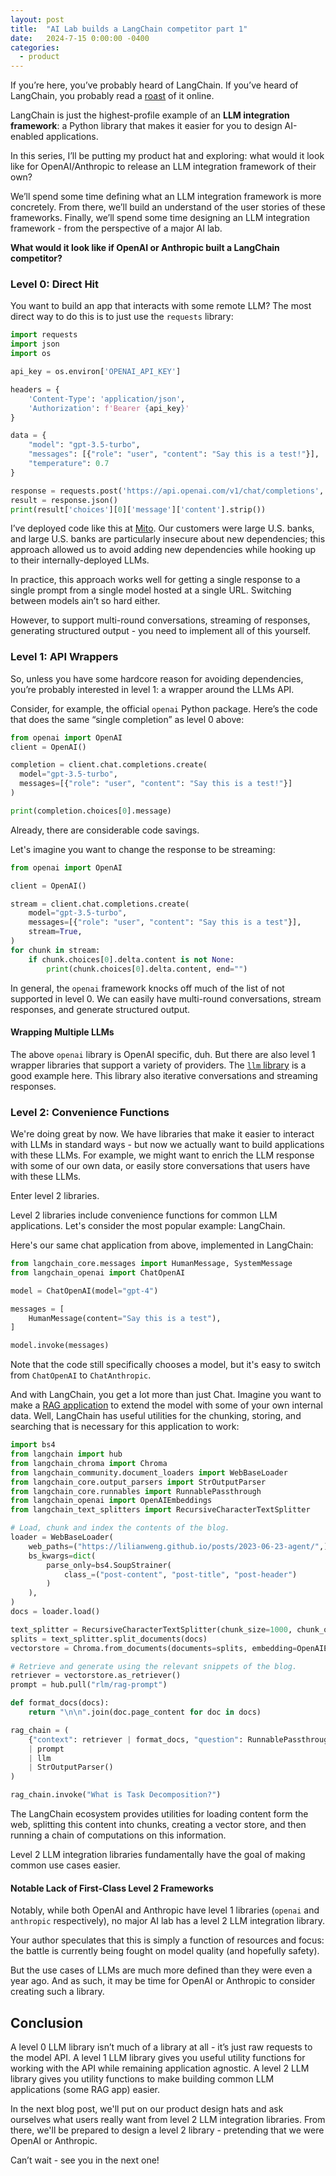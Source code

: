 ```yaml
---
layout: post
title:  "AI Lab builds a LangChain competitor part 1"
date:   2024-7-15 0:00:00 -0400
categories:
  - product
---
```


If you’re here, you’ve probably heard of LangChain. If you’ve heard of LangChain, you probably read a [roast](https://news.ycombinator.com/item?id=36645575) of it online. 

LangChain is just the highest-profile example of an **LLM integration framework**: a Python library that makes it easier for you to design AI-enabled applications.

In this series, I’ll be putting my product hat and exploring: what would it look like for OpenAI/Anthropic to release an LLM integration framework of their own? 

We’ll spend some time defining what an LLM integration framework is more concretely. From there, we’ll build an understand of the user stories of these frameworks. Finally, we’ll spend some time designing an LLM integration framework - from the perspective of a major AI lab. 

**What would it look like if OpenAI or Anthropic built a LangChain competitor?**

### Level 0: Direct Hit

You want to build an app that interacts with some remote LLM? The most direct way to do this is to just use the `requests` library:

```python
import requests
import json
import os

api_key = os.environ['OPENAI_API_KEY']

headers = {
    'Content-Type': 'application/json',
    'Authorization': f'Bearer {api_key}'
}

data = {
    "model": "gpt-3.5-turbo",
    "messages": [{"role": "user", "content": "Say this is a test!"}],
    "temperature": 0.7
}

response = requests.post('https://api.openai.com/v1/chat/completions', headers=headers, data=json.dumps(data))
result = response.json()
print(result['choices'][0]['message']['content'].strip())
```

I’ve deployed code like this at [Mito](https://trymito.io). Our customers were large U.S. banks, and large U.S. banks are particularly insecure about new dependencies; this approach allowed us to avoid adding new dependencies while hooking up to their internally-deployed LLMs. 

In practice, this approach works well for getting a single response to a single prompt from a single model hosted at a single URL. Switching between models ain’t so hard either.

However, to support multi-round conversations, streaming of responses, generating structured output - you need to implement all of this yourself.

### Level 1: API Wrappers

So, unless you have some hardcore reason for avoiding dependencies, you’re probably interested in level 1: a wrapper around the LLMs API. 

Consider, for example, the official `openai` Python package. Here’s the code that does the same “single completion” as level 0 above: 

```python
from openai import OpenAI
client = OpenAI()

completion = client.chat.completions.create(
  model="gpt-3.5-turbo",
  messages=[{"role": "user", "content": "Say this is a test!"}]
)

print(completion.choices[0].message)
```

Already, there are considerable code savings.

Let's imagine you want to change the response to be streaming: 
```python
from openai import OpenAI

client = OpenAI()

stream = client.chat.completions.create(
    model="gpt-3.5-turbo",
    messages=[{"role": "user", "content": "Say this is a test"}],
    stream=True,
)
for chunk in stream:
    if chunk.choices[0].delta.content is not None:
        print(chunk.choices[0].delta.content, end="")
```

In general, the `openai` framework knocks off much of the list of not supported in level 0. We can easily have multi-round conversations, stream responses, and generate structured output.

#### Wrapping Multiple LLMs

The above `openai` library is OpenAI specific, duh. But there are also level 1 wrapper libraries that support a variety of providers. The [`llm` library](https://llm.datasette.io/en/stable/) is a good example here. This library also iterative conversations and streaming responses. 

### Level 2: Convenience Functions

We're doing great by now. We have libraries that make it easier to interact with LLMs in standard ways - but now we actually want to build applications with these LLMs. For example, we might want to enrich the LLM response with some of our own data, or easily store conversations that users have with these LLMs. 

Enter level 2 libraries.

Level 2 libraries include convenience functions for common LLM applications. Let's consider the most popular example: LangChain.

Here's our same chat application from above, implemented in LangChain:
```python
from langchain_core.messages import HumanMessage, SystemMessage
from langchain_openai import ChatOpenAI

model = ChatOpenAI(model="gpt-4")

messages = [
    HumanMessage(content="Say this is a test"),
]

model.invoke(messages)
```

Note that the code still specifically chooses a model, but it's easy to switch from `ChatOpenAI` to `ChatAnthropic`.

And with LangChain, you get a lot more than just Chat. Imagine you want to make a [RAG application](https://arxiv.org/abs/2005.11401) to extend the model with some of your own internal data. Well, LangChain has useful utilities for the chunking, storing, and searching that is necessary for this application to work:

```python
import bs4
from langchain import hub
from langchain_chroma import Chroma
from langchain_community.document_loaders import WebBaseLoader
from langchain_core.output_parsers import StrOutputParser
from langchain_core.runnables import RunnablePassthrough
from langchain_openai import OpenAIEmbeddings
from langchain_text_splitters import RecursiveCharacterTextSplitter

# Load, chunk and index the contents of the blog.
loader = WebBaseLoader(
    web_paths=("https://lilianweng.github.io/posts/2023-06-23-agent/",),
    bs_kwargs=dict(
        parse_only=bs4.SoupStrainer(
            class_=("post-content", "post-title", "post-header")
        )
    ),
)
docs = loader.load()

text_splitter = RecursiveCharacterTextSplitter(chunk_size=1000, chunk_overlap=200)
splits = text_splitter.split_documents(docs)
vectorstore = Chroma.from_documents(documents=splits, embedding=OpenAIEmbeddings())

# Retrieve and generate using the relevant snippets of the blog.
retriever = vectorstore.as_retriever()
prompt = hub.pull("rlm/rag-prompt")

def format_docs(docs):
    return "\n\n".join(doc.page_content for doc in docs)

rag_chain = (
    {"context": retriever | format_docs, "question": RunnablePassthrough()}
    | prompt
    | llm
    | StrOutputParser()
)

rag_chain.invoke("What is Task Decomposition?")
```

The LangChain ecosystem provides utilities for loading content form the web, splitting this content into chunks, creating a vector store, and then running a chain of computations on this information. 

Level 2 LLM integration libraries fundamentally have the goal of making common use cases easier. 

#### Notable Lack of First-Class Level 2 Frameworks

Notably, while both OpenAI and Anthropic have level 1 libraries (`openai` and `anthropic` respectively), no major AI lab has a level 2 LLM integration library. 

Your author speculates that this is simply a function of resources and focus: the battle is currently being fought on model quality (and hopefully safety). 

But the use cases of LLMs are much more defined than they were even a year ago. And as such, it may be time for OpenAI or Anthropic to consider creating such a library.

## Conclusion

A level 0 LLM library isn’t much of a library at all - it’s just raw requests to the model API. A level 1 LLM library gives you useful utility functions for working with the API while remaining application agnostic. A level 2 LLM library gives you utility functions to make building common LLM applications (some RAG app) easier. 

In the next blog post, we'll put on our product design hats and ask ourselves what users really want from level 2 LLM integration libraries. From there, we'll be prepared to design a level 2 library - pretending that we were OpenAI or Anthropic.

Can’t wait - see you in the next one!
